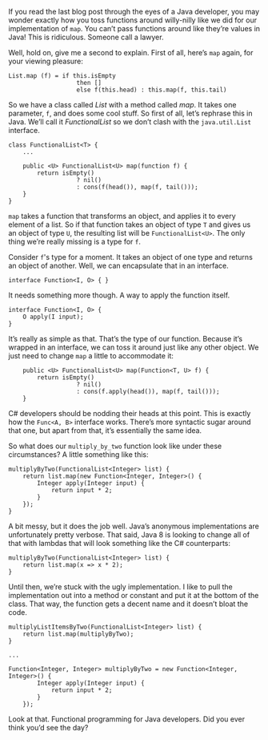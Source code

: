 If you read the last blog post through the eyes of a Java developer, you
may wonder exactly how you toss functions around willy-nilly like we did
for our implementation of `map`. You can’t pass functions around like
they’re values in Java! This is ridiculous. Someone call a lawyer.

Well, hold on, give me a second to explain. First of all, here’s `map`
again, for your viewing pleasure:

    List.map (f) = if this.isEmpty
                       then []
                       else f(this.head) : this.map(f, this.tail)

So we have a class called *List* with a method called *map*. It takes
one parameter, `f`, and does some cool stuff. So first of all, let’s
rephrase this in Java. We’ll call it *FunctionalList* so we don’t clash
with the `java.util.List` interface.

    class FunctionalList<T> {
        ...

        public <U> FunctionalList<U> map(function f) {
            return isEmpty()
                       ? nil()
                       : cons(f(head()), map(f, tail()));
        }
    }

`map` takes a function that transforms an object, and applies it to
every element of a list. So if that function takes an object of type `T`
and gives us an object of type `U`, the resulting list will be
`FunctionalList<U>`. The only thing we’re really missing is a type for
`f`.

Consider `f`'s type for a moment. It takes an object of one type and
returns an object of another. Well, we can encapsulate that in an
interface.

    interface Function<I, O> { }

It needs something more though. A way to apply the function itself.

    interface Function<I, O> {
        O apply(I input);
    }

It’s really as simple as that. That’s the type of our function. Because
it’s wrapped in an interface, we can toss it around just like any other
object. We just need to change `map` a little to accommodate it:

        public <U> FunctionalList<U> map(Function<T, U> f) {
            return isEmpty()
                       ? nil()
                       : cons(f.apply(head()), map(f, tail()));
        }

C\# developers should be nodding their heads at this point. This is
exactly how the `Func<A, B>` interface works. There’s more syntactic
sugar around that one, but apart from that, it’s essentially the same
idea.

So what does our `multiply_by_two` function look like under these
circumstances? A little something like this:

    multiplyByTwo(FunctionalList<Integer> list) {
        return list.map(new Function<Integer, Integer>() {
            Integer apply(Integer input) {
                return input * 2;
            }
        });
    }

A bit messy, but it does the job well. Java’s anonymous implementations
are unfortunately pretty verbose. That said, Java 8 is looking to change
all of that with lambdas that will look something like the C\#
counterparts:

    multiplyByTwo(FunctionalList<Integer> list) {
        return list.map(x => x * 2);
    }

Until then, we’re stuck with the ugly implementation. I like to pull the
implementation out into a method or constant and put it at the bottom of
the class. That way, the function gets a decent name and it doesn’t
bloat the code.

    multiplyListItemsByTwo(FunctionalList<Integer> list) {
        return list.map(multiplyByTwo);
    }

    ...

    Function<Integer, Integer> multiplyByTwo = new Function<Integer, Integer>() {
            Integer apply(Integer input) {
                return input * 2;
            }
        });

Look at that. Functional programming for Java developers. Did you ever
think you’d see the day?

